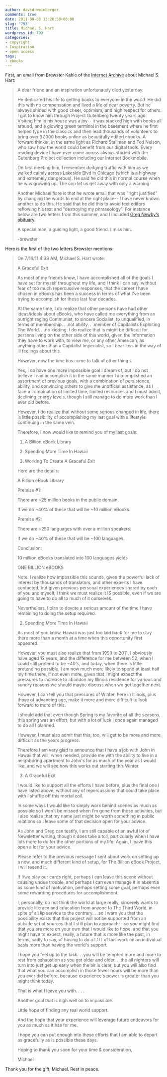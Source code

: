 ```yaml
---
author: david-weinberger
comments: true
date: 2011-09-08 13:20:50+00:00
slug: '793'
title: Michael S. Hart
wordpress_id: 793
categories:
- copyright
- Inspiration
- open access
tags:
- ebooks
---
```


First, an email from Brewster Kahle of the [Internet Archive](http://www.archive.org) about Michael S. Hart:



<blockquote>A dear friend and an inspiration unfortunately died yesterday.

He dedicated his life to getting books to everyone in the world. He did this with no compensation and lived a life of near poverty. But he always shined with good cheer, optimism, and high respect for others. I got to know him through Project Gutenberg twenty years ago. Visiting him in his house was a joy-- it was stacked high with books all around, and a glowing green terminal in the basement where he first helped type in the classics and then lead thousands of volunteers to bring over 37,000 books online as beautifully edited ebooks. A forward thinker, in the same light as Richard Stallman and Ted Nelson, who saw how the world could benefit from our digital tools. Every reading device I have ever come across always started with the Gutenberg Project collection including our Internet Bookmobile.

On first meeting him, I remember dodging traffic with him as we walked calmly across Lakeside Blvd in Chicago (which is a highway and extremely dangerous). He said he did this in normal course when he was growing up. The cop let us get away with only a warning.

Another Michael flare is that he wrote email that was "right justified" by changing the words to end at the right place-- I have never known another to do this. He said that he did this to avoid text editors reflowing his text and "destroying my phraseology". For instance below are two letters from this summer, and I included [Greg Newby's obituary](http://www.gutenberg.org/wiki/Michael_S._Hart).

A special man, a guiding light, a good friend. I miss him.

-brewster </blockquote>



Here is the first of the two letters Brewster mentions:

<blockquote>
On 7/16/11 4:38 AM, Michael S. Hart wrote:

A Graceful Exit

As most of my friends know, I have accomplished all of the goals I have set for myself throughout my life, and I think I can say, without fear of too much repercussive responses, that the career I have chosen in eBooks has been a success in terms of what I've been trying to accomplish for these last four decades.

At the same time, I do realize that other persons have had other ideas/ideals about eBooks, who have called me everything from an outright raging Communist, to sincere Socialist, to unqualified, in terms of membership. . .not ability. . .member of Capitalists Exploiting The World. . .no kidding.  I do realize that is might be difficult for persons living on the other side of this world, given the information they have to work with, to view me, or any other American, as anything other than a Capitalist Imperialist, so I bear less in the way of ill feelings about this.

However, now the time has come to talk of other things.

Yes, I do have one more impossible goal I dream of, but I do not believe I can accomplish it in the same manner I accomplished an assortment of previous goals, with a combination of persistence, ability, and convincing others to give me unofficial assistance, as I face a combination of limited time, limited resources and I must admit, declining energy levels, though I still manage to do more work than I ever did before.

However, I do realize that without some serious changed in life, there is little possibility of accomplishing my last goal with a lifestyle continuing in the same vein.

Therefore, I now would like to remind you of my last goals:


1.  A Billion eBook Library

2.  Spending More Time In Hawaii

3.  Working To Create A Graceful Exit


Here are the details:


A Billion eBook Library


Premise #1:

There are ~25 million books in the public domain.

If we do ~40% of these that will be ~10 million eBooks.


Premise #2:

There are ~250 languages with over a million speakers.

If we do ~40% of these that will be ~100 languages.


Conclusion:

10 million eBooks translated into 100 languages yields


ONE BILLION eBOOKS


Note:  I realize how impossible this sounds, given the powerful lack of interest by thousands of translators, and other experts I have contacted, but given previous personal experiences shared by each of you and myself, I think we must realize it IS possible, even if we are going to have to do all to much of it ourselves.

Nevertheless, I plan to devote a serious amount of the time I have remaining to doing the setup required.



2.  Spending More Time In Hawaii


As most of you know, Hawaii was just too laid back for me to stay there more than a month at a time when this opportunity first appeared.

However, you must also realize that from 1999 to 2011, I obviously have aged 12 years, and the difference for me between 52, when I could still pretend to be ~40's, and today, when there is little pretending possible, I am now much more likely to spend at least half my time there, if not even more, given that I might expect the pressures to increase to abandon my Illinois residence for various and sundry reasons we should maybe discuss when we get together next.

However, I can tell you that pressures of Winter, here in Illinois, plus those of advancing age, make it more and more difficult to look forward to more of this.

I should add that even though Spring is my favorite of all the seasons, this spring was an effort, but with a lot of luck I once again managed to do all I planned.

However, I must also admit that this, too, will get to be more and more difficult as the years progress.

Therefore I am very glad to announce that I have a job with John in Hawaii that will, when needed, provide me with the ability to live in a neighboring apartment to John's for as much of the year as I would like, and we will see how this works out starting this Winter.



3.  A Graceful Exit


I would like to support all the efforts I have before, plus the final one I have listed above, without any of repercussions that could take place with I shuffle off this mortal coil.

In some ways I would like to simply work behind scenes as much as possible so I won't be missed when I'm gone from those activities, but I also realize that my name just might be worth something in public relations so I leave some of that decision open for your advice.

As John and Greg can testify, I am still capable of an awful lot of Newsletter writing, though it does take a toll, particularly when I have lots more to do for the other portions of my life.  Again, I leave this open a lot for your advice.

Please refer to the previous message I sent about work on setting up a new, and much different kind of setup, for The Billion eBook Project, I will resend it.

If I/we play our cards right, perhaps I can leave this scene without causing undue trouble, and perhaps I can even manage it in absentia as some kind of motivation, perhaps setting some goal, perhaps even some rewarding procedures for accomplishment.

I, personally, do not think the world at large really, sincerely wants to provide literacy and education from anyone to The Third World, in spite of all lip service to the contrary. . .so I warn you that the possibility exists that this project will not be supported from an outside set of sources that I still plan to approach-- so you might find that you are more on your own that I would like to hope, and that you might have to expect, really, a future that is more like the past, in terms, sadly to say, of having to do a LOT of this work on an individual basis more than having the world's support.

I hope you feel up to the task. . .you will be tempted more and more to rest from exhaustion as you get older and older. . .the all nighters will turn into just get up early when the air is clear, but you will also find that what you can accomplish in those fewer hours will be more than you ever did before, because experience's power is greater than you might think today.


That is what I leave you with. . . .

Another goal that is nigh well on to impossible.

Little hope of finding any real world support.

And the hope that your experience will leverage future endeavors for you as much as it has for me.

I hope you can put enough into these efforts that I am able to depart as gracefully as is possible these days.

Hoping to thank you soon for your time & consideration,

Michael </blockquote>



Thank you for the gift, Michael. Rest in peace.
